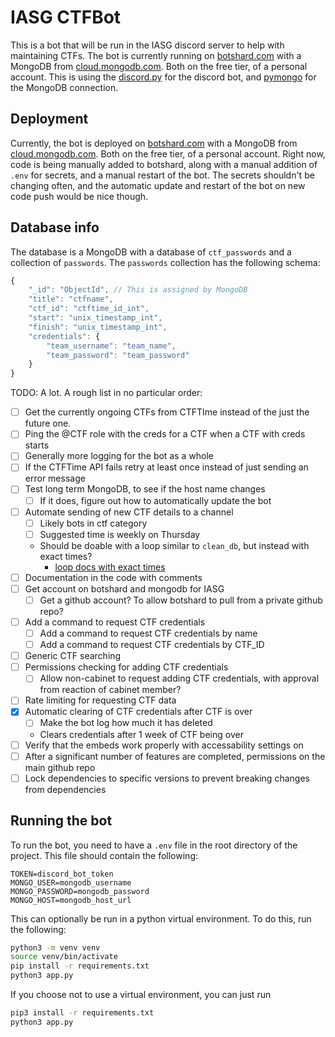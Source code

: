 # IASG CTFBot

This is a bot that will be run in the IASG discord server to help with maintaining CTFs. The bot is currently running on [botshard.com](https://botshard.com) with a MongoDB from [cloud.mongodb.com](https://cloud.mongodb.com). Both on the free tier, of a personal account. This is using the [discord.py](https://discordpy.readthedocs.io/en/stable/index.html#) for the discord bot, and [pymongo](https://pymongo.readthedocs.io/en/stable/) for the MongoDB connection.

## Deployment

Currently, the bot is deployed on [botshard.com](https://botshard.com) with a MongoDB from [cloud.mongodb.com](https://cloud.mongodb.com). Both on the free tier, of a personal account. Right now, code is being manually added to botshard, along with a manual addition of `.env` for secrets, and a manual restart of the bot. The secrets shouldn't be changing often, and the automatic update and restart of the bot on new code push would be nice though.

## Database info

The database is a MongoDB with a database of `ctf_passwords` and a collection of `passwords`. The `passwords` collection has the following schema:

```js
{
    "_id": "ObjectId", // This is assigned by MongoDB
    "title": "ctfname",
    "ctf_id": "ctftime_id_int",
    "start": "unix_timestamp_int",
    "finish": "unix_timestamp_int",
    "credentials": {
        "team_username": "team_name",
        "team_password": "team_password"
    }
}
```

TODO: A lot. A rough list in no particular order:

- [ ] Get the currently ongoing CTFs from CTFTIme instead of the just the future one.
- [ ] Ping the @CTF role with the creds for a CTF when a CTF with creds starts
- [ ] Generally more logging for the bot as a whole
- [ ] If the CTFTime API fails retry at least once instead of just sending an error message
- [ ] Test long term MongoDB, to see if the host name changes
  - [ ] If it does, figure out how to automatically update the bot
- [ ] Automate sending of new CTF details to a channel
  - [ ] Likely bots in ctf category
  - [ ] Suggested time is weekly on Thursday
  - Should be doable with a loop similar to `clean_db`, but instead with exact times?
    - [loop docs with exact times](https://discordpy.readthedocs.io/en/stable/ext/tasks/index.html?highlight=tasks#discord.ext.tasks.Loop.time)
- [ ] Documentation in the code with comments
- [ ] Get account on botshard and mongodb for IASG
  - [ ] Get a github account? To allow botshard to pull from a private github repo?
- [ ] Add a command to request CTF credentials
  - [ ] Add a command to request CTF credentials by name
  - [ ] Add a command to request CTF credentials by CTF_ID
- [ ] Generic CTF searching
- [ ] Permissions checking for adding CTF credentials
  - [ ] Allow non-cabinet to request adding CTF credentials, with approval from reaction of cabinet member?
- [ ] Rate limiting for requesting CTF data
- [X] Automatic clearing of CTF credentials after CTF is over
  - [ ] Make the bot log how much it has deleted
  - Clears credentials after 1 week of CTF being over
- [ ] Verify that the embeds work properly with accessability settings on
- [ ] After a significant number of features are completed, permissions on the main github repo
- [ ] Lock dependencies to specific versions to prevent breaking changes from dependencies

## Running the bot

To run the bot, you need to have a `.env` file in the root directory of the project. This file should contain the following:

```env
TOKEN=discord_bot_token
MONGO_USER=mongodb_username
MONGO_PASSWORD=mongodb_password
MONGO_HOST=mongodb_host_url
```

This can optionally be run in a python virtual environment. To do this, run the following:

```bash
python3 -m venv venv
source venv/bin/activate
pip install -r requirements.txt
python3 app.py
```

If you choose not to use a virtual environment, you can just run

```bash
pip3 install -r requirements.txt
python3 app.py
```
